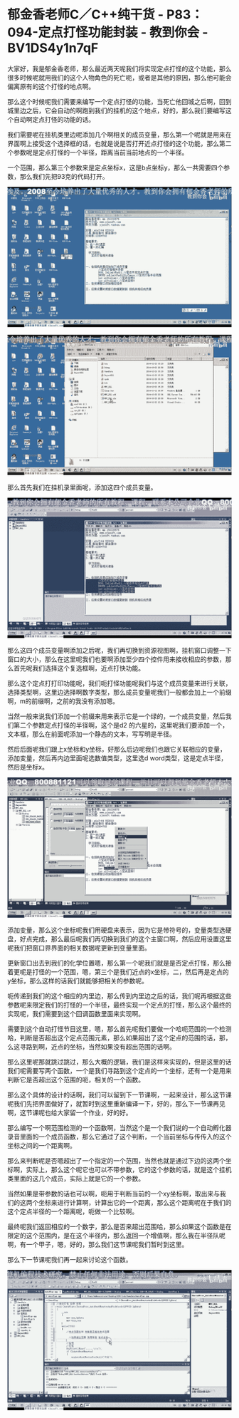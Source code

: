 # 郁金香老师C／C++纯干货 - P83：094-定点打怪功能封装 - 教到你会 - BV1DS4y1n7qF

大家好，我是郁金香老师，那么最近两天呢我们将实现定点打怪的这个功能，那么很多时候呢就用我们的这个人物角色的死亡呃，或者是其他的原因，那么他可能会偏离原有的这个打怪的地点啊。

那么这个时候呢我们需要来编写一个定点打怪的功能，当死亡他回城之后啊，回到城里边之后，它会自动的啊跑到我们的挂机的这个地点，好的，那么我们要编写这个自动啊定点打怪的功能的话。

我们需要呢在挂机类里边呢添加几个啊相关的成员变量，那么第一个呢就是用来在界面啊上接受这个选择框的话，也就是说是否打开近点打怪的这个功能，那么第二个参数呢是定点打怪的一个半径，距离当前当前地点的一个半径。

一个范围，那么第三个参数来是定点坐标x，这是b点坐标y，那么一共需要四个参数，那么我们先把93克的代码打开。



![](img/fccef3498c3b2f1b9a3280d604ac7570_1.png)

![](img/fccef3498c3b2f1b9a3280d604ac7570_2.png)

那么首先我们在挂机录里面呢，添加这四个成员变量。

![](img/fccef3498c3b2f1b9a3280d604ac7570_4.png)

那么这四个成员变量啊添加之后呢，我们再切换到资源视图啊，挂机窗口调整一下窗口的大小，那么在这里呢我们也要啊添加至少四个控件用来接收相应的参数，那么首先呢我们选择这个复选框啊，近点打快功能。

那么这个定点打打印功能呢，我们呃打怪功能呢我们与这个成员变量来进行关联，选择类型啊，这里边选择啊数字类型，那么成员变量呢我们一般都会加上一个前缀啊，m的前缀啊，之前的我没有添加嗯。

当然一般来说我们添加一个前缀来用来表示它是一个绿的，一个成员变量，然后我们第二个参数定点打怪的半径啊，这个是d2 的六星的，这里呢我们要添加一个，文本框，那么在前面呢添加一个静态的文本，写写明是半径。

然后后面呢我们跟上x坐标和y坐标，好那么后边呢我们也跟它关联相应的变量，添加变量，然后再内边里面呢选数值类型，这里选d word类型，这是定点半径，然后是坐标x。



![](img/fccef3498c3b2f1b9a3280d604ac7570_6.png)

添加变量，那么这个坐标呢我们用硬盘来表示，因为它是带符号的，变量类型选硬盘，好点完成，那么最后呢我们再切换到我们的这个主窗口啊，然后应用设置这里呢我们把窗口界界面的相关数据呢更新到变量里面。

更新窗口出去到我们的化学位置嗯，那么第一个呢我们就是是否定点打怪，那么接着更呢是打怪的一个范围，嗯，第三个是我们近点的x坐标，二，然后再是定点的y坐标，那么这样的话我们就能够把相关的参数呢。

呃传递到我们的这个相应的内里边，那么传到内里边之后的话，我们呢再根据这些参数呢来限定我们的打怪的一个半径，最终实现一个定点的打怪，那么这个最终的实现呢，我们需要到这个回调函数里面来实现啊。

需要到这个自动打怪节目这里，嗯，那么首先呢我们要做一个哈呃范围的一个检测哈，判断是否超出这个定点范围元素，那么如果超出了这个定点的范围的话，那，么这寻路到啊，近点的坐标，当然如果没有超出范围的话啊。

那么这里呢那就跳过跳过，那么大概的逻辑，我们是这样来实现的，但是这里的话我们呢需要写两个函数，一个是我们寻路到这个定点的一个坐标，还有一个是用来判断它是否超出这个范围的呃，相关的一个函数。

那么这个具体的设计的话啊，我们可以留到下一节课啊，一起来设计，那么这节课呢我们先把界面做好了，就暂时到这里重新编译一下，好的，那么下一节课再见啊，这节课呢也给大家留一个作业，好的好。

那么编写一个啊范围检测的一个函数啊，当然这个是一个我们说的一个自动孵化器录音里面的一个成员函数，那么它通过了这个判断，一个当前坐标与传传入的这个坐标之间的一个距离啊。

那么来判断呢是否嗯超出了一个指定的一个范围，当然也就是通过下边的这两个坐标啊，实际上，那么这个呢它也可以不带参数，它的这个参数的话，就是这个挂机类里面的这几个成员，实际上就是它的一个参数。

当然如果是带参数的话也可以啊，呃用于判断当前的一个xy坐标啊，取出来与我们的这两个坐标来进行计算啊，计算出它的一个距离，那么这个距离呢在于我们的这个定点半径的一个距离呢，呃做一个比较啊。

最终呢我们返回相应的一个数字，那么是否来超出范围哈，那么如果这个函数是在限定的这个范围内，是在这个半径内，那么返回一个增值啊，那么我在半径队呢啊，有一个甲子，嗯，好的，那么我们这节课呢我们暂时到这里。

那么下一节课呢我们再一起来讨论这个函数。

![](img/fccef3498c3b2f1b9a3280d604ac7570_8.png)